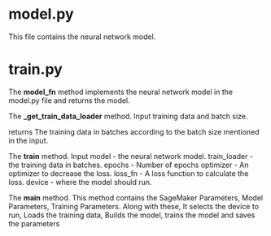 # model.py

This file contains the neural network model.

# train.py

The **model_fn** method implements the neural network model in the model.py file and returns the model. 

The **_get_train_data_loader** method.
  Input 
    training data and batch size.
  
  returns
    The training data in batches according to the batch size mentioned in the input.
    
The **train** method.
  Input
    model - the neural network model.
    train_loader - the training data in batches.
    epochs - Number of epochs
    optimizer - An optimizer to decrease the loss.
    loss_fn - A loss function to calculate the loss.
    device - where the model should run.

The **main** method.
  This method contains the SageMaker Parameters, Model Parameters, Training Parameters.
  Along with these, It selects the device to run, Loads the training data, Builds the model, trains the model and saves the parameters
